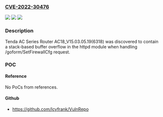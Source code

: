 ### [CVE-2022-30476](https://cve.mitre.org/cgi-bin/cvename.cgi?name=CVE-2022-30476)
![](https://img.shields.io/static/v1?label=Product&message=n%2Fa&color=blue)
![](https://img.shields.io/static/v1?label=Version&message=n%2Fa&color=blue)
![](https://img.shields.io/static/v1?label=Vulnerability&message=n%2Fa&color=brighgreen)

### Description

Tenda AC Series Router AC18_V15.03.05.19(6318) was discovered to contain a stack-based buffer overflow in the httpd module when handling /goform/SetFirewallCfg request.

### POC

#### Reference
No PoCs from references.

#### Github
- https://github.com/lcyfrank/VulnRepo

